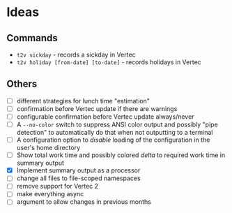 # Ideas

## Commands

* `t2v sickday` - records a sickday in Vertec
* `t2v holiday [from-date] [to-date]` - records holidays in Vertec

## Others

- [ ] different strategies for lunch time "estimation"
- [ ] confirmation before Vertec update if there are warnings
- [ ] configurable confirmation before Vertec update always/never
- [ ] A `--no-color` switch to suppress ANSI color output and possibly "pipe detection" to automatically do that when not outputting to a terminal
- [ ] A configuration option to _disable_ loading of the configuration in the user's home directory
- [ ] Show total work time and possibly colored _delta_ to required work time in summary output
- [x] Implement summary output as a processor
- [ ] change all files to file-scoped namespaces
- [ ] remove support for Vertec 2
- [ ] make everything async
- [ ] argument to allow changes in previous months
